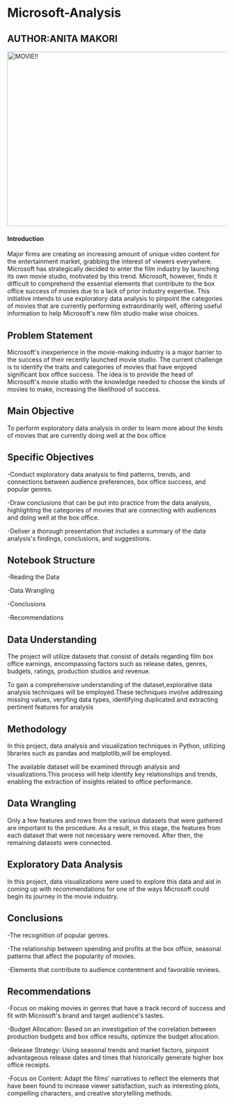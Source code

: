 # Microsoft-Analysis
## AUTHOR:ANITA MAKORI

<img src="https://images.pexels.com/photos/6879095/pexels-photo-6879095.jpeg?auto=compress&cs=tinysrgb&w=600" alt="MOVIE!!" width="950" height="400">





#### Introduction
Major firms are creating an increasing amount of unique video content for the entertainment market, grabbing the interest of viewers everywhere. Microsoft has strategically decided to enter the film industry by launching its own movie studio, motivated by this trend. Microsoft, however, finds it difficult to comprehend the essential elements that contribute to the box office success of movies due to a lack of prior industry expertise. This initiative intends to use exploratory data analysis to pinpoint the categories of movies that are currently performing extraordinarily well, offering useful information to help Microsoft's new film studio make wise choices.

## Problem Statement
Microsoft's inexperience in the movie-making industry is a major barrier to the success of their recently launched movie studio. The current challenge is to identify the traits and categories of movies that have enjoyed significant box office success. The idea is to provide the head of Microsoft's movie studio with the knowledge needed to choose the kinds of movies to make, increasing the likelihood of success.

## Main Objective
To perform exploratory data analysis in order to learn more about the kinds of movies that are currently doing well at the box office

## Specific Objectives
-Conduct exploratory data analysis to find patterns, trends, and connections between audience preferences, box office success, and popular genres.

-Draw conclusions that can be put into practice from the data analysis, highlighting the categories of movies that are connecting with audiences and doing well at the box office.

-Deliver a thorough presentation that includes a summary of the data analysis's findings, conclusions, and suggestions.

## Notebook Structure
-Reading the Data

-Data Wrangling

-Conclusions

-Recommendations

## Data Understanding
The project will utilize datasets that consist of details regarding film box office earnings, encompassing factors such as release dates, genres, budgets, ratings, production studios and revenue.

To gain a comprehensive understanding of the dataset,explorative data analysis techniques will be employed.These techniques involve addressing missing values, veryfing data types, identifying duplicated and extracting pertinent features for analysis

## Methodology
In this project, data analysis and visualization techniques in Python, utilizing libraries such as pandas and matplotlib,will be employed.

The available dataset will be examined through analysis and visualizations.This process will help identify key relationships and trends, enabling the extraction of insights related to office performance.
## Data Wrangling
Only a few features and rows from the various datasets that were gathered are important to the procedure. As a result, in this stage, the features from each dataset that were not necessary were removed. After then, the remaining datasets were connected.

## Exploratory Data Analysis
In this project, data visualizations were used to explore this data and aid in coming up with recommendations for one of the ways Microsoft could begin its journey in the movie industry.

## Conclusions
-The recognition of popular genres.

-The relationship between spending and profits at the box office, seasonal patterns that affect the popularity of movies.

-Elements that contribute to audience contentment and favorable reviews.

## Recommendations
-Focus on making movies in genres that have a track record of success and fit with Microsoft's brand and target audience's tastes.

-Budget Allocation: Based on an investigation of the correlation between production budgets and box office results, optimize the budget allocation.

-Release Strategy: Using seasonal trends and market factors, pinpoint advantageous release dates and times that historically generate higher box office receipts.

-Focus on Content: Adapt the films' narratives to reflect the elements that have been found to increase viewer satisfaction, such as interesting plots, compelling characters, and creative storytelling methods.
